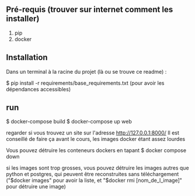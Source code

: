 
## Pré-requis (trouver sur internet comment les installer)

1. pip
2. docker

## Installation

Dans un terminal à la racine du projet (là ou se trouve ce readme) :

$ pip install -r requirements/base_requirements.txt
(pour avoir les dépendances accessibles)

## run

$ docker-compose build
$ docker-compose up web

regarder si vous trouvez un site sur l'adresse http://127.0.0.1:8000/
Il est conseillé de faire ça avant le cours, les images docker étant assez lourdes

Vous pouvez détruire les conteneurs dockers en tapant
$ docker compose down

si les images sont trop grosses, vous pouvez détruire les images autres que python et postgres,
qui peuvent être reconstruites sans téléchargement
("$docker images" pour avoir la liste, et "$docker rmi [nom_de_l_image]" pour détruire une image)